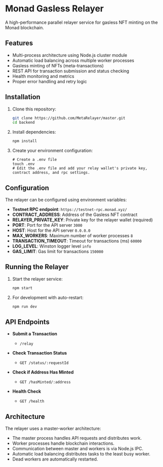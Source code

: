 
# Monad Gasless Relayer

A high-performance parallel relayer service for gasless NFT minting on the Monad blockchain.

## Features

- Multi-process architecture using Node.js cluster module
- Automatic load balancing across multiple worker processes
- Gasless minting of NFTs (meta-transactions)
- REST API for transaction submission and status checking
- Health monitoring and metrics
- Proper error handling and retry logic

## Installation

1. Clone this repository:
   ```bash
   git clone https://github.com/MetaRelayer/master.git
   cd backend
   ```

2. Install dependencies:
   ```bash
   npm install
   ```

3. Create your environment configuration:
   ```plaintext
   # Create a .env file
   touch .env
   # Edit the .env file and add your relay wallet's private key, contract address, and rpc settings.
   ```

## Configuration

The relayer can be configured using environment variables:

- **Testnet RPC endpoint**: `https://testnet-rpc.monad.xyz/`
- **CONTRACT_ADDRESS**: Address of the Gasless NFT contract
- **RELAYER_PRIVATE_KEY**: Private key for the relayer wallet (required)
- **PORT**: Port for the API server `3000`
- **HOST**: Host for the API server `0.0.0.0`
- **MAX_WORKERS**: Maximum number of worker processes `8`
- **TRANSACTION_TIMEOUT**: Timeout for transactions (ms) `60000`
- **LOG_LEVEL**: Winston logger level `info`
- **GAS_LIMIT**: Gas limit for transactions `150000`

## Running the Relayer

1. Start the relayer service:
   ```bash
   npm start
   ```

2. For development with auto-restart:
   ```bash
   npm run dev
   ```

## API Endpoints

- **Submit a Transaction**
  - `/relay`

- **Check Transaction Status**
  - `GET /status/:requestId`

- **Check if Address Has Minted**
  - `GET /hasMinted/:address`

- **Health Check**
  - `GET /health`

## Architecture

The relayer uses a master-worker architecture:
- The master process handles API requests and distributes work.
- Worker processes handle blockchain interactions.
- Communication between master and workers is via Node.js IPC.
- Automatic load balancing distributes tasks to the least busy worker.
- Dead workers are automatically restarted.
